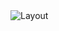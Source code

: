 <span align="center">
    <img src="ttps://user-images.githubusercontent.com/61566949/127418220-4cfe5b0b-3ee2-45f4-b8d4-fc4d3da3f3e3.png" alt="Layout" style="max-width:100%;">
</span>